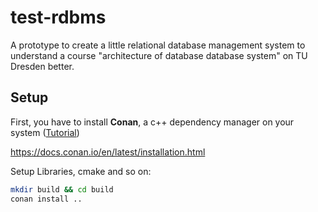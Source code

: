 # test-rdbms
A prototype to create a little relational database management system to understand a course "architecture of database database system" on TU Dresden better.

## Setup

First, you have to install **Conan**, a c++ dependency manager on your system ([Tutorial]())



https://docs.conan.io/en/latest/installation.html

Setup Libraries, cmake and so on:
```bash
mkdir build && cd build
conan install ..
```
